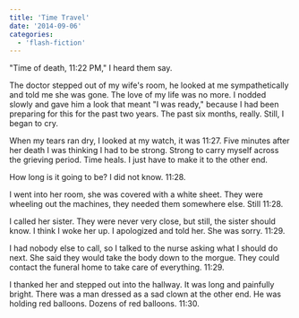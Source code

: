 ```yaml
---
title: 'Time Travel'
date: '2014-09-06'
categories:
  - 'flash-fiction'
---
```


"Time of death, 11:22 PM," I heard them say.

<!-- truncate -->


The doctor stepped out of my wife's room, he looked at me sympathetically and
told me she was gone. The love of my life was no more. I nodded slowly and gave
him a look that meant "I was ready," because I had been preparing for this for
the past two years. The past six months, really. Still, I began to cry.

When my tears ran dry, I looked at my watch, it was 11:27. Five minutes after
her death I was thinking I had to be strong. Strong to carry myself across the
grieving period. Time heals. I just have to make it to the other end.

How long is it going to be? I did not know. 11:28.

I went into her room, she was covered with a white sheet. They were wheeling out
the machines, they needed them somewhere else. Still 11:28.

I called her sister. They were never very close, but still, the sister should
know. I think I woke her up. I apologized and told her. She was sorry. 11:29.

I had nobody else to call, so I talked to the nurse asking what I should do
next. She said they would take the body down to the morgue. They could contact
the funeral home to take care of everything. 11:29.

I thanked her and stepped out into the hallway. It was long and painfully
bright. There was a man dressed as a sad clown at the other end. He was holding
red balloons. Dozens of red balloons. 11:30.

